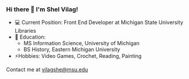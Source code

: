 ### Hi there 👋 I'm Shel Vilag!

-  :computer: Current Position: Front End Developer at Michigan State University Libraries
- :school: Education:
  - MS Information Science, University of Michigan
  - BS History, Eastern Michigan University
- ⚡Hobbies: Video Games, Crochet, Reading, Painting

Contact me at <a href="mailto:vilagshe@msu.edu">vilagshe@msu.edu</a>


<!--
**vilagshe/vilagshe** is a ✨ _special_ ✨ repository because its `README.md` (this file) appears on your GitHub profile.

Here are some ideas to get you started:

- 🔭 I’m currently working on ...
- 🌱 I’m currently learning ...
- 👯 I’m looking to collaborate on ...
- 🤔 I’m looking for help with ...
- 💬 Ask me about ...
- 📫 How to reach me: ...
- 😄 Pronouns: ...
- ⚡ Fun fact: ...
-->

